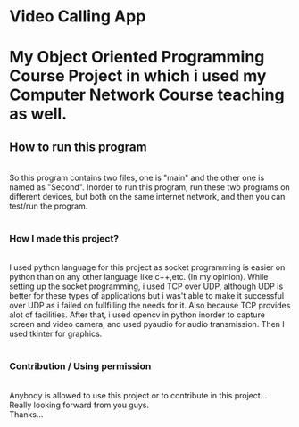 ﻿# Video Calling App
<h1>
  My Object Oriented Programming Course Project in which i used my Computer Network Course teaching as well. 
</h1>
<h2>How to run this program</h2><br>
So this program contains two files, one is "main" and the other one is named as "Second". Inorder to run this program, run these two programs on different devices, but both on the same internet network, and then you can test/run the program.
<br><br>

<h3>
  How I made this project?
</h3>
<br>
I used python language for this project as socket programming is easier on python than on any other language like c++,etc. (In my opinion). While setting up the socket programming, i used TCP over UDP, although UDP is better for these types of applications but i was't able to make it successful over UDP as i failed on fullfilling the needs for it. Also because TCP provides alot of facilities. After that, i used opencv in python inorder to capture screen and video camera, and used pyaudio for audio transmission. Then I used tkinter for graphics.
<br>
<br>

<h3>
  Contribution / Using permission
</h3>
<br>
Anybody is allowed to use this project or to contribute in this project...
<br>
Really looking forward from you guys.
<br>
Thanks...
